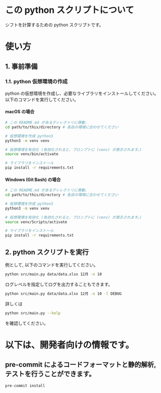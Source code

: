 # この python スクリプトについて
シフトを計算するための python スクリプトです。

# 使い方

## 1. 事前準備

### 1.1. python 仮想環境の作成
python の仮想環境を作成し、必要なライブラリをインストールしてください。
以下のコマンドを実行してください。

#### macOS の場合
```bash
# この README.md があるディレクトリに移動.
cd path/to/this/directory # 各自の環境に合わせてください

# 仮想環境を作成 python3
python3 -m venv venv

# 仮想環境を有効化 (有効化されると、プロンプトに (venv) が表示されます。)
source venv/bin/activate

# ライブラリをインストール
pip install -r requirements.txt
```

#### Windows (Git Bash) の場合
```bash
# この README.md があるディレクトリに移動.
cd path/to/this/directory # 各自の環境に合わせてください

# 仮想環境を作成 python3
python3 -m venv venv

# 仮想環境を有効化 (有効化されると、プロンプトに (venv) が表示されます。)
source venv/Scripts/activate

# ライブラリをインストール
pip install -r requirements.txt
```

## 2. python スクリプトを実行


例として, 以下のコマンドを実行してください。
```bash
python src/main.py data/data.xlsx 12月 -n 10
```

ログレベルを指定してログを出力することもできます。
```bash
python src/main.py data/data.xlsx 12月 -n 10 -l DEBUG
```

詳しくは
```bash
python src/main.py --help
```
を確認してください。


# 以下は、開発者向けの情報です。

## pre-commit によるコードフォーマットと静的解析, テストを行うことができます。
```bash
pre-commit install
```
